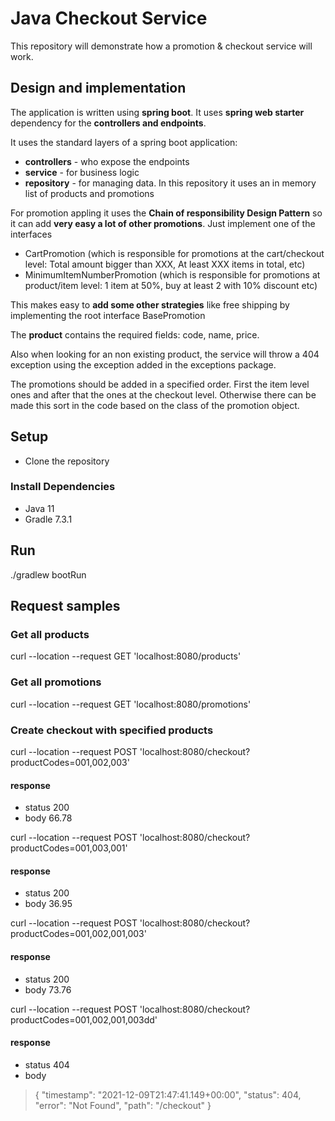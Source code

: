 # Java Checkout Service

This repository will demonstrate how a promotion & checkout service will work.


## Design and implementation ##
The application is written using **spring boot**.
It uses **spring web starter** dependency for the **controllers and endpoints**.

It uses the standard layers of a spring boot application:
* **controllers** - who expose the endpoints
* **service** - for business logic
* **repository** - for managing data. In this repository it uses an in memory list of products and promotions


For promotion appling it uses the **Chain of responsibility Design Pattern** so it can add **very easy a lot of other promotions**. Just implement one of the interfaces
* CartPromotion (which is responsible for promotions at the cart/checkout level: Total amount bigger than XXX, At least XXX items in total, etc)
* MinimumItemNumberPromotion (which is responsible for promotions at product/item level: 1 item at 50%, buy at least 2 with 10% discount etc)

This makes easy to **add some other strategies** like free shipping by implementing the root interface BasePromotion

The **product** contains the required fields: code, name, price.

Also when looking for an non existing product, the service will throw a 404 exception using the exception added in the exceptions package.

The promotions should be added in a specified order. First the item level ones and after that the ones at the checkout level.
Otherwise there can be made this sort in the code based on the class of the promotion object.

## Setup ##
* Clone the repository

### Install Dependencies
* Java 11
* Gradle 7.3.1


## Run ##

./gradlew bootRun

## Request samples ##

### Get all products
curl --location --request GET 'localhost:8080/products'

### Get all promotions
curl --location --request GET 'localhost:8080/promotions'

### Create checkout with specified products

curl --location --request POST 'localhost:8080/checkout?productCodes=001,002,003'
#### response
* status 200
* body 66.78

curl --location --request POST 'localhost:8080/checkout?productCodes=001,003,001'
#### response
* status 200
* body 36.95

curl --location --request POST 'localhost:8080/checkout?productCodes=001,002,001,003'
#### response
* status 200
* body 73.76


curl --location --request POST 'localhost:8080/checkout?productCodes=001,002,001,003dd'
#### response
* status 404
* body
>{
"timestamp": "2021-12-09T21:47:41.149+00:00",
"status": 404,
"error": "Not Found",
"path": "/checkout"
}

